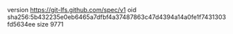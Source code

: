 version https://git-lfs.github.com/spec/v1
oid sha256:5b432235e0eb6465a7dfbf4a37487863c47d4394a14a0fe1f7431303fd5634ee
size 9771
